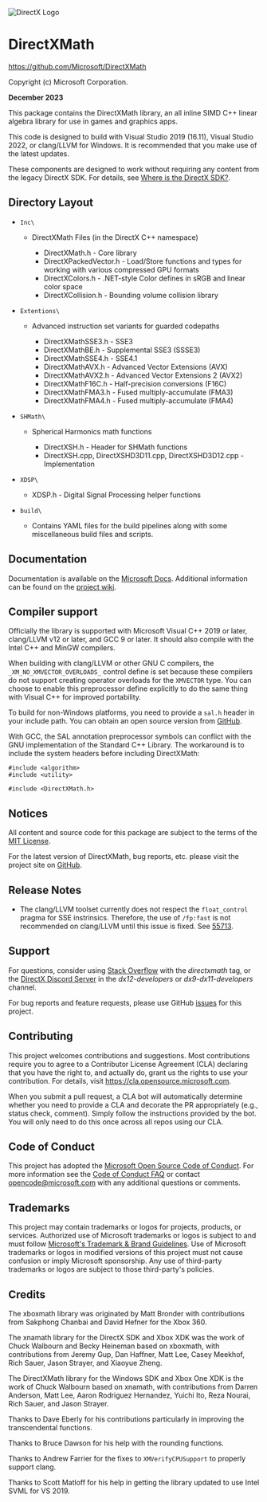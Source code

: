 ![DirectX Logo](https://raw.githubusercontent.com/wiki/Microsoft/DirectXMath/X_jpg.jpg)

# DirectXMath

https://github.com/Microsoft/DirectXMath

Copyright (c) Microsoft Corporation.

**December 2023**

This package contains the DirectXMath library, an all inline SIMD C++ linear algebra library for use in games and graphics apps.

This code is designed to build with Visual Studio 2019 (16.11), Visual Studio 2022, or clang/LLVM for Windows. It is recommended that you make use of the latest updates.

These components are designed to work without requiring any content from the legacy DirectX SDK. For details, see [Where is the DirectX SDK?](https://aka.ms/dxsdk).

## Directory Layout

* ``Inc\``

  + DirectXMath Files (in the DirectX C++ namespace)

    * DirectXMath.h - Core library
    * DirectXPackedVector.h - Load/Store functions and types for working with various compressed GPU formats
    * DirectXColors.h - .NET-style Color defines in sRGB and linear color space
    * DirectXCollision.h - Bounding volume collision library

* ``Extentions\``

  + Advanced instruction set variants for guarded codepaths

    * DirectXMathSSE3.h - SSE3
    * DirectXMathBE.h - Supplemental SSE3 (SSSE3)
    * DirectXMathSSE4.h - SSE4.1
    * DirectXMathAVX.h - Advanced Vector Extensions (AVX)
    * DirectXMathAVX2.h - Advanced Vector Extensions 2 (AVX2)
    * DirectXMathF16C.h - Half-precision conversions (F16C)
    * DirectXMathFMA3.h - Fused multiply-accumulate (FMA3)
    * DirectXMathFMA4.h - Fused multiply-accumulate (FMA4)

* ``SHMath\``

  + Spherical Harmonics math functions

    * DirectXSH.h - Header for SHMath functions
    * DirectXSH.cpp, DirectXSHD3D11.cpp, DirectXSHD3D12.cpp - Implementation

* ``XDSP\``

  + XDSP.h - Digital Signal Processing helper functions

* ``build\``

  + Contains YAML files for the build pipelines along with some miscellaneous build files and scripts.

## Documentation

Documentation is available on the [Microsoft Docs](https://docs.microsoft.com/en-us/windows/desktop/dxmath/directxmath-portal). Additional information can be found on the [project wiki](https://github.com/microsoft/DirectXMath/wiki).

## Compiler support

Officially the library is supported with Microsoft Visual C++ 2019 or later, clang/LLVM v12 or later, and GCC 9 or later. It should also compile with the Intel C++ and MinGW compilers.

When building with clang/LLVM or other GNU C compilers, the ``_XM_NO_XMVECTOR_OVERLOADS_`` control define is set because these compilers do not support creating operator overloads for the ``XMVECTOR`` type. You can choose to enable this preprocessor define explicitly to do the same thing with Visual C++ for improved portability.

To build for non-Windows platforms, you need to provide a ``sal.h`` header in your include path. You can obtain an open source version from [GitHub](https://raw.githubusercontent.com/dotnet/runtime/main/src/coreclr/pal/inc/rt/sal.h).

With GCC, the SAL annotation preprocessor symbols can conflict with the GNU implementation of the Standard C++ Library. The workaround is to include the system headers before including DirectXMath:

```
#include <algorithm>
#include <utility>

#include <DirectXMath.h>
```

## Notices

All content and source code for this package are subject to the terms of the [MIT License](https://github.com/microsoft/DirectXMath/blob/main/LICENSE).

For the latest version of DirectXMath, bug reports, etc. please visit the project site on [GitHub](https://github.com/microsoft/DirectXMath).

## Release Notes

* The clang/LLVM toolset currently does not respect the ``float_control`` pragma for SSE instrinsics. Therefore, the use of ``/fp:fast`` is not recommended on clang/LLVM until this issue is fixed. See [55713](https://github.com/llvm/llvm-project/issues/55713).

## Support

For questions, consider using [Stack Overflow](https://stackoverflow.com/questions/tagged/directxmath) with the *directxmath* tag, or the [DirectX Discord Server](https://discord.gg/directx) in the *dx12-developers* or *dx9-dx11-developers* channel.

For bug reports and feature requests, please use GitHub [issues](https://github.com/microsoft/DirectXMath/issues) for this project.

## Contributing

This project welcomes contributions and suggestions. Most contributions require you to agree to a Contributor License Agreement (CLA) declaring that you have the right to, and actually do, grant us the rights to use your contribution. For details, visit https://cla.opensource.microsoft.com.

When you submit a pull request, a CLA bot will automatically determine whether you need to provide a CLA and decorate the PR appropriately (e.g., status check, comment). Simply follow the instructions provided by the bot. You will only need to do this once across all repos using our CLA.

## Code of Conduct

This project has adopted the [Microsoft Open Source Code of Conduct](https://opensource.microsoft.com/codeofconduct/). For more information see the [Code of Conduct FAQ](https://opensource.microsoft.com/codeofconduct/faq/) or contact [opencode@microsoft.com](mailto:opencode@microsoft.com) with any additional questions or comments.

## Trademarks

This project may contain trademarks or logos for projects, products, or services. Authorized use of Microsoft trademarks or logos is subject to and must follow [Microsoft's Trademark & Brand Guidelines](https://www.microsoft.com/en-us/legal/intellectualproperty/trademarks/usage/general). Use of Microsoft trademarks or logos in modified versions of this project must not cause confusion or imply Microsoft sponsorship. Any use of third-party trademarks or logos are subject to those third-party's policies.

## Credits

The xboxmath library was originated by Matt Bronder with contributions from Sakphong Chanbai and David Hefner for the Xbox 360.

The xnamath library for the DirectX SDK and Xbox XDK was the work of Chuck Walbourn and Becky Heineman based on xboxmath, with contributions from Jeremy Gup, Dan Haffner, Matt Lee, Casey Meekhof, Rich Sauer, Jason Strayer, and Xiaoyue Zheng.

The DirectXMath library for the Windows SDK and Xbox One XDK is the work of Chuck Walbourn based on xnamath, with contributions from Darren Anderson, Matt Lee, Aaron Rodriguez Hernandez, Yuichi Ito, Reza Nourai, Rich Sauer, and Jason Strayer.

Thanks to Dave Eberly for his contributions particularly in improving the transcendental functions.

Thanks to Bruce Dawson for his help with the rounding functions.

Thanks to Andrew Farrier for the fixes to ``XMVerifyCPUSupport`` to properly support clang.

Thanks to Scott Matloff for his help in getting the library updated to use Intel SVML for VS 2019.
